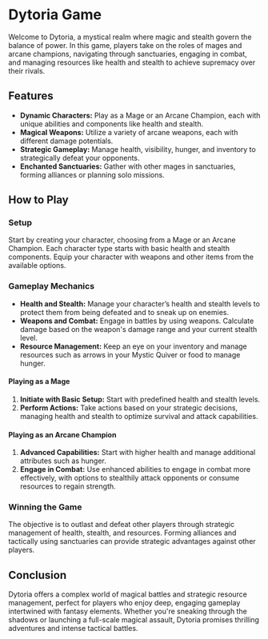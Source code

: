 # Dytoria Game

Welcome to Dytoria, a mystical realm where magic and stealth govern the balance of power. In this game, players take on the roles of mages and arcane champions, navigating through sanctuaries, engaging in combat, and managing resources like health and stealth to achieve supremacy over their rivals.

## Features
- **Dynamic Characters:** Play as a Mage or an Arcane Champion, each with unique abilities and components like health and stealth.
- **Magical Weapons:** Utilize a variety of arcane weapons, each with different damage potentials.
- **Strategic Gameplay:** Manage health, visibility, hunger, and inventory to strategically defeat your opponents.
- **Enchanted Sanctuaries:** Gather with other mages in sanctuaries, forming alliances or planning solo missions.

## How to Play

### Setup
Start by creating your character, choosing from a Mage or an Arcane Champion. Each character type starts with basic health and stealth components. Equip your character with weapons and other items from the available options.

### Gameplay Mechanics
- **Health and Stealth:** Manage your character’s health and stealth levels to protect them from being defeated and to sneak up on enemies.
- **Weapons and Combat:** Engage in battles by using weapons. Calculate damage based on the weapon's damage range and your current stealth level.
- **Resource Management:** Keep an eye on your inventory and manage resources such as arrows in your Mystic Quiver or food to manage hunger.

#### Playing as a Mage
1. **Initiate with Basic Setup:** Start with predefined health and stealth levels.
2. **Perform Actions:** Take actions based on your strategic decisions, managing health and stealth to optimize survival and attack capabilities.

#### Playing as an Arcane Champion
1. **Advanced Capabilities:** Start with higher health and manage additional attributes such as hunger.
2. **Engage in Combat:** Use enhanced abilities to engage in combat more effectively, with options to stealthily attack opponents or consume resources to regain strength.

### Winning the Game
The objective is to outlast and defeat other players through strategic management of health, stealth, and resources. Forming alliances and tactically using sanctuaries can provide strategic advantages against other players.

## Conclusion
Dytoria offers a complex world of magical battles and strategic resource management, perfect for players who enjoy deep, engaging gameplay intertwined with fantasy elements. Whether you're sneaking through the shadows or launching a full-scale magical assault, Dytoria promises thrilling adventures and intense tactical battles.